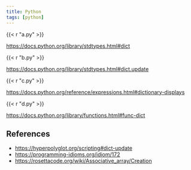 ```yaml
---
title: Python
tags: [python]
---
```


{{< r "a.py" >}}

<https://docs.python.org/library/stdtypes.html#dict>

{{< r "b.py" >}}

<https://docs.python.org/library/stdtypes.html#dict.update>

{{< r "c.py" >}}

<https://docs.python.org/reference/expressions.html#dictionary-displays>

{{< r "d.py" >}}

<https://docs.python.org/library/functions.html#func-dict>

## References

- <https://hyperpolyglot.org/scripting#dict-update>
- <https://programming-idioms.org/idiom/172>
- <https://rosettacode.org/wiki/Associative_array/Creation>
